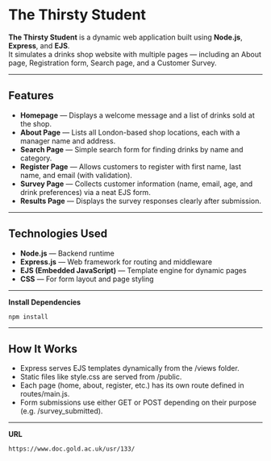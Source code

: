 # The Thirsty Student

**The Thirsty Student** is a dynamic web application built using **Node.js**, **Express**, and **EJS**.  
It simulates a drinks shop website with multiple pages — including an About page, Registration form, Search page, and a Customer Survey.

---

## Features

- **Homepage** — Displays a welcome message and a list of drinks sold at the shop.  
- **About Page** — Lists all London-based shop locations, each with a manager name and address.  
- **Search Page** — Simple search form for finding drinks by name and category.  
- **Register Page** — Allows customers to register with first name, last name, and email (with validation).  
- **Survey Page** — Collects customer information (name, email, age, and drink preferences) via a neat EJS form.  
- **Results Page** — Displays the survey responses clearly after submission.

---

## Technologies Used

- **Node.js** — Backend runtime  
- **Express.js** — Web framework for routing and middleware  
- **EJS (Embedded JavaScript)** — Template engine for dynamic pages  
- **CSS** — For form layout and page styling  

---

**Install Dependencies**

	npm install

---

## How It Works

- Express serves EJS templates dynamically from the /views folder.
- Static files like style.css are served from /public.
- Each page (home, about, register, etc.) has its own route defined in routes/main.js.
- Form submissions use either GET or POST depending on their purpose (e.g. /survey_submitted).

---
**URL**

	https://www.doc.gold.ac.uk/usr/133/
